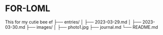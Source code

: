 # FOR-LOML
This for my cutie bee ef
├── entries/
│   ├── 2023-03-29.md
│   ├── 2023-03-30.md
├── images/
│   ├── photo1.jpg
├── journal.md
└── README.md
